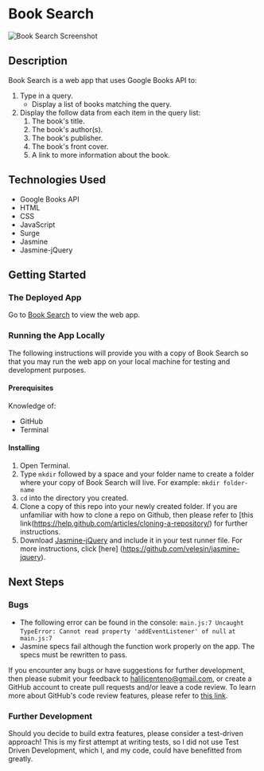 # Book Search

![Book Search Screenshot](https://i.imgur.com/zR4VzZY.png "Book Search Screenshot")

## Description

Book Search is a web app that uses Google Books API to:

1. Type in a query.
    * Display a list of books matching the query.
2. Display the follow data from each item in the query list:
    1. The book's title.
    2. The book's author(s).
    3. The book's publisher.
    4. The book's front cover.
    5. A link to more information about the book.

## Technologies Used

* Google Books API
* HTML
* CSS
* JavaScript
* Surge
* Jasmine
* Jasmine-jQuery

## Getting Started

### The Deployed App

Go to [Book Search](http://polite-hose.surge.sh/) to view the web app.

### Running the App Locally

The following instructions will provide you with a copy of Book Search so that you may run the web app on your local machine for testing and development purposes.

#### Prerequisites

Knowledge of:

* GitHub
* Terminal

#### Installing

1. Open Terminal.
2. Type `mkdir` followed by a space and your folder name to create a folder where your copy of Book Search will live. For example: `mkdir folder-name`
3. `cd` into the directory you created.
4. Clone a copy of this repo into your newly created folder. If you are unfamiliar with how to clone a repo on Github, then please refer to [this link(https://help.github.com/articles/cloning-a-repository/) for further instructions.
5. Download [Jasmine-jQuery](https://github.com/velesin/jasmine-jquery) and include it in your test runner file. For more instructions, click [here] (https://github.com/velesin/jasmine-jquery).

## Next Steps

### Bugs

* The following error can be found in the console:
`main.js:7 Uncaught TypeError: Cannot read property 'addEventListener' of null`
`at main.js:7`
* Jasmine specs fail although the function work properly on the app. The specs must be rewritten to pass.

If you encounter any bugs or have suggestions for further development, then please submit your feedback to halilicenteno@gmail.com, or create a GitHub account to create pull requests and/or leave a code review. To learn more about GitHub's code review features, please refer to [this link](https://github.com/features/code-review/).

### Further Development

Should you decide to build extra features, please consider a test-driven approach! This is my first attempt at writing tests, so I did not use Test Driven Development, which I, and my code, could have benefitted from greatly.